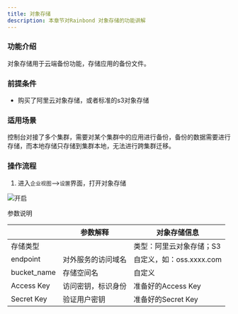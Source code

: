 ```yaml
---
title: 对象存储
description: 本章节对Rainbond 对象存储的功能讲解
---
```


### 功能介绍

对象存储用于云端备份功能，存储应用的备份文件。

### 前提条件

* 购买了阿里云对象存储，或者标准的s3对象存储

### 适用场景

控制台对接了多个集群，需要对某个集群中的应用进行备份，备份的数据需要进行存储，而本地存储只存储到集群本地，无法进行跨集群迁移。

### 操作流程

1. 进入`企业视图`-->`设置`界面，打开对象存储

![开启](https://static.goodrain.com/docs/5.6/use-manual/user-manual/oss/oss-2.png)

参数说明

|             | 参数解释           | 对象存储信息             |
| ----------- | ------------------ | ------------------------ |
| 存储类型    |                    | 类型：阿里云对象存储；S3 |
| endpoint    | 对外服务的访问域名 | 自定义，如：oss.xxxx.com |
| bucket_name | 存储空间名         | 自定义                   |
| Access Key  | 访问密钥，标识身份 | 准备好的Access Key       |
| Secret Key  | 验证用户密钥       | 准备好的Secret Key       |